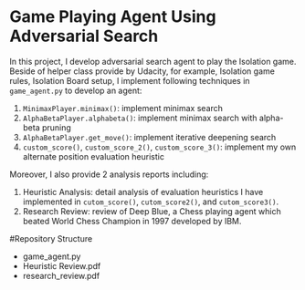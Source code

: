 # Game Playing Agent Using Adversarial Search

In this project, I develop adversarial search agent to play the Isolation game. Beside of helper class provide by Udacity, for example, Isolation game rules, Isolation Board setup, I implement following techniques in `game_agent.py` to develop an agent:
   
 1. `MinimaxPlayer.minimax()`: implement minimax search
 2. `AlphaBetaPlayer.alphabeta()`: implement minimax search with alpha-beta pruning
 3. `AlphaBetaPlayer.get_move()`: implement iterative deepening search
 4. `custom_score()`, `custom_score_2()`, `custom_score_3()`: implement my own alternate position evaluation heuristic

Moreover, I also provide 2 analysis reports including:

 1. Heuristic Analysis: detail analysis of evaluation heuristics I have implemented in `cutom_score()`, `cutom_score2()`, and `cutom_score3()`.
 2. Research Review: review of Deep Blue, a Chess playing agent which beated World Chess Champion in 1997 developed by IBM.

 #Repository Structure

 - game_agent.py
 - Heuristic Review.pdf
 - research_review.pdf